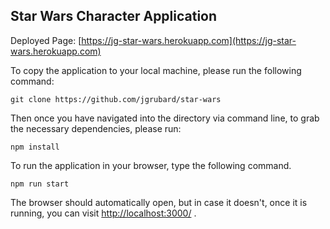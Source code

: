 Star Wars Character Application
----

Deployed Page: [https://jg-star-wars.herokuapp.com](https://jg-star-wars.herokuapp.com)

To copy the application to your local machine, please run the 
 following command:

    git clone https://github.com/jgrubard/star-wars

Then once you have navigated into the directory via command line, to grab the necessary dependencies, please run:

    npm install

To run the application in your browser, type the following command.

    npm run start

The browser should automatically open, but in case it doesn't, once it is running, you can visit [http://localhost:3000/](http://localhost:3000/) .